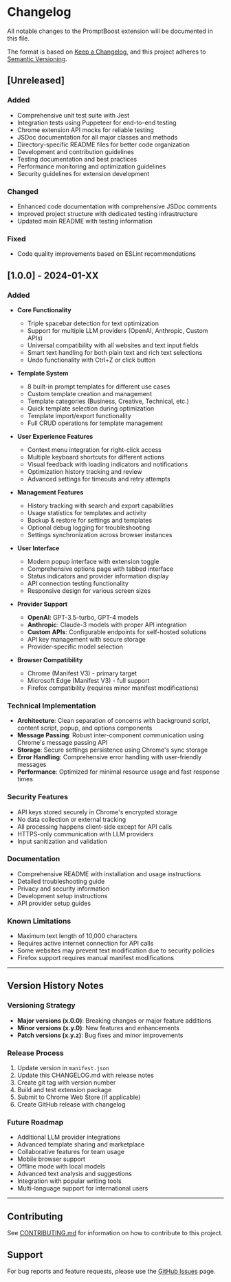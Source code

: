 # Changelog

All notable changes to the PromptBoost extension will be documented in this file.

The format is based on [Keep a Changelog](https://keepachangelog.com/en/1.0.0/),
and this project adheres to [Semantic Versioning](https://semver.org/spec/v2.0.0.html).

## [Unreleased]

### Added
- Comprehensive unit test suite with Jest
- Integration tests using Puppeteer for end-to-end testing
- Chrome extension API mocks for reliable testing
- JSDoc documentation for all major classes and methods
- Directory-specific README files for better code organization
- Development and contribution guidelines
- Testing documentation and best practices
- Performance monitoring and optimization guidelines
- Security guidelines for extension development

### Changed
- Enhanced code documentation with comprehensive JSDoc comments
- Improved project structure with dedicated testing infrastructure
- Updated main README with testing information

### Fixed
- Code quality improvements based on ESLint recommendations

## [1.0.0] - 2024-01-XX

### Added
- **Core Functionality**
  - Triple spacebar detection for text optimization
  - Support for multiple LLM providers (OpenAI, Anthropic, Custom APIs)
  - Universal compatibility with all websites and text input fields
  - Smart text handling for both plain text and rich text selections
  - Undo functionality with Ctrl+Z or click button

- **Template System**
  - 8 built-in prompt templates for different use cases
  - Custom template creation and management
  - Template categories (Business, Creative, Technical, etc.)
  - Quick template selection during optimization
  - Template import/export functionality
  - Full CRUD operations for template management

- **User Experience Features**
  - Context menu integration for right-click access
  - Multiple keyboard shortcuts for different actions
  - Visual feedback with loading indicators and notifications
  - Optimization history tracking and review
  - Advanced settings for timeouts and retry attempts

- **Management Features**
  - History tracking with search and export capabilities
  - Usage statistics for templates and activity
  - Backup & restore for settings and templates
  - Optional debug logging for troubleshooting
  - Settings synchronization across browser instances

- **User Interface**
  - Modern popup interface with extension toggle
  - Comprehensive options page with tabbed interface
  - Status indicators and provider information display
  - API connection testing functionality
  - Responsive design for various screen sizes

- **Provider Support**
  - **OpenAI**: GPT-3.5-turbo, GPT-4 models
  - **Anthropic**: Claude-3 models with proper API integration
  - **Custom APIs**: Configurable endpoints for self-hosted solutions
  - API key management with secure storage
  - Provider-specific model selection

- **Browser Compatibility**
  - Chrome (Manifest V3) - primary target
  - Microsoft Edge (Manifest V3) - full support
  - Firefox compatibility (requires minor manifest modifications)

### Technical Implementation
- **Architecture**: Clean separation of concerns with background script, content script, popup, and options components
- **Message Passing**: Robust inter-component communication using Chrome's message passing API
- **Storage**: Secure settings persistence using Chrome's sync storage
- **Error Handling**: Comprehensive error handling with user-friendly messages
- **Performance**: Optimized for minimal resource usage and fast response times

### Security Features
- API keys stored securely in Chrome's encrypted storage
- No data collection or external tracking
- All processing happens client-side except for API calls
- HTTPS-only communication with LLM providers
- Input sanitization and validation

### Documentation
- Comprehensive README with installation and usage instructions
- Detailed troubleshooting guide
- Privacy and security information
- Development setup instructions
- API provider setup guides

### Known Limitations
- Maximum text length of 10,000 characters
- Requires active internet connection for API calls
- Some websites may prevent text modification due to security policies
- Firefox support requires manual manifest modifications

---

## Version History Notes

### Versioning Strategy
- **Major versions (x.0.0)**: Breaking changes or major feature additions
- **Minor versions (x.y.0)**: New features and enhancements
- **Patch versions (x.y.z)**: Bug fixes and minor improvements

### Release Process
1. Update version in `manifest.json`
2. Update this CHANGELOG.md with release notes
3. Create git tag with version number
4. Build and test extension package
5. Submit to Chrome Web Store (if applicable)
6. Create GitHub release with changelog

### Future Roadmap
- Additional LLM provider integrations
- Advanced template sharing and marketplace
- Collaborative features for team usage
- Mobile browser support
- Offline mode with local models
- Advanced text analysis and suggestions
- Integration with popular writing tools
- Multi-language support for international users

---

## Contributing

See [CONTRIBUTING.md](CONTRIBUTING.md) for information on how to contribute to this project.

## Support

For bug reports and feature requests, please use the [GitHub Issues](https://github.com/your-repo/promptboost/issues) page.
